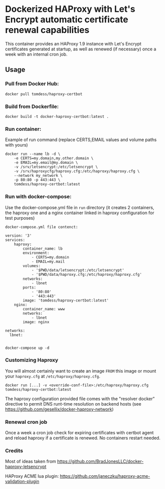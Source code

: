 # Dockerized HAProxy with Let's Encrypt automatic certificate renewal capabilities

This container provides an HAProxy 1.9 instance with Let's Encrypt certificates
generated at startup, as well as renewed (if necessary) once a week with an internal cron job.

## Usage

### Pull from Docker Hub:

```
docker pull tomdess/haproxy-certbot
```

### Build from Dockerfile:

```
docker build -t docker-haproxy-certbot:latest .
```

### Run container:

Example of run command (replace CERTS,EMAIL values and volume paths with yours)

```
docker run --name lb -d \
    -e CERTS=my.domain,my.other.domain \
    -e EMAIL=my.email@my.domain \
    -v /srv/letsencrypt:/etc/letsencrypt \
    -v /srv/haproxycfg/haproxy.cfg:/etc/haproxy/haproxy.cfg \
    --network my_network \
    -p 80:80 -p 443:443 \
    tomdess/haproxy-certbot:latest
```

### Run with docker-compose:

Use the docker-compose.yml file in `run` directory (it creates 2 containers, the haproxy one and a nginx container linked in haproxy configuration for test purposes)

```
docker-compose.yml file contenct:

version: '3'
services:
    haproxy:
        container_name: lb
        environment:
            - CERTS=my.domain
            - EMAIL=my.mail
        volumes:
            - '$PWD/data/letsencrypt:/etc/letsencrypt'
            - '$PWD/data/haproxy.cfg:/etc/haproxy/haproxy.cfg'
        networks:
            - lbnet
        ports:
            - '80:80'
            - '443:443'
        image: 'tomdess/haproxy-certbot:latest'
    nginx:
        container_name: www
        networks:
            - lbnet
        image: nginx

networks:
  lbnet:
  

docker-compose up -d

```

### Customizing Haproxy

You will almost certainly want to create an image `FROM` this image or
mount your `haproxy.cfg` at `/etc/haproxy/haproxy.cfg`.


    docker run [...] -v <override-conf-file>:/etc/haproxy/haproxy.cfg tomdess/haproxy-certbot:latest

The haproxy configuration provided file comes with the "resolver docker" directive to permit DNS runt-time resolution on backend hosts (see https://github.com/gesellix/docker-haproxy-network)

### Renewal cron job

Once a week a cron job check for expiring certificates with certbot agent and reload haproxy if a certificate is renewed. No containers restart needed.

### Credits

Most of ideas taken from https://github.com/BradJonesLLC/docker-haproxy-letsencrypt

HAProxy ACME lua plugin: https://github.com/janeczku/haproxy-acme-validation-plugin
